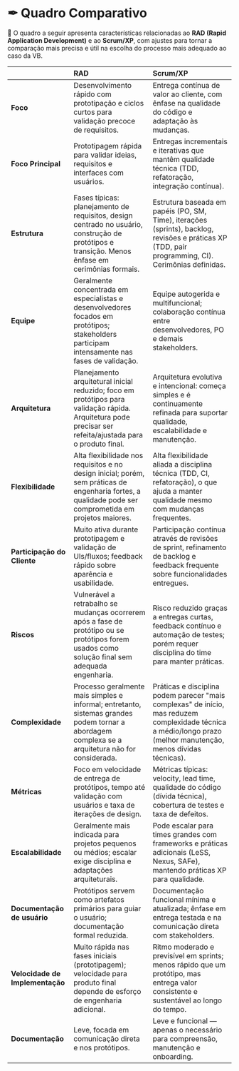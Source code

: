 # ✒ Quadro Comparativo

🎲 O quadro a seguir apresenta características relacionadas ao **RAD (Rapid Application Development)** e ao **Scrum/XP**, com ajustes para tornar a comparação mais precisa e útil na escolha do processo mais adequado ao caso da VB.

|                                 | **RAD**                                                                                                                                                    | **Scrum/XP**                                                                                                                                                      |
| :------------------------------ | :--------------------------------------------------------------------------------------------------------------------------------------------------------- | :---------------------------------------------------------------------------------------------------------------------------------------------------------------- |
| **Foco**                        | Desenvolvimento rápido com prototipação e ciclos curtos para validação precoce de requisitos.                                                              | Entrega contínua de valor ao cliente, com ênfase na qualidade do código e adaptação às mudanças.                                                                  |
| **Foco Principal**              | Prototipagem rápida para validar ideias, requisitos e interfaces com usuários.                                                                             | Entregas incrementais e iterativas que mantêm qualidade técnica (TDD, refatoração, integração contínua).                                                          |
| **Estrutura**                   | Fases típicas: planejamento de requisitos, design centrado no usuário, construção de protótipos e transição. Menos ênfase em cerimônias formais.           | Estrutura baseada em papéis (PO, SM, Time), iterações (sprints), backlog, revisões e práticas XP (TDD, pair programming, CI). Cerimônias definidas.               |
| **Equipe**                      | Geralmente concentrada em especialistas e desenvolvedores focados em protótipos; stakeholders participam intensamente nas fases de validação.              | Equipe autogerida e multifuncional; colaboração contínua entre desenvolvedores, PO e demais stakeholders.                                                         |
| **Arquitetura**                 | Planejamento arquitetural inicial reduzido; foco em protótipos para validação rápida. Arquitetura pode precisar ser refeita/ajustada para o produto final. | Arquitetura evolutiva e intencional: começa simples e é continuamente refinada para suportar qualidade, escalabilidade e manutenção.                              |
| **Flexibilidade**               | Alta flexibilidade nos requisitos e no design inicial; porém, sem práticas de engenharia fortes, a qualidade pode ser comprometida em projetos maiores.    | Alta flexibilidade aliada a disciplina técnica (TDD, CI, refatoração), o que ajuda a manter qualidade mesmo com mudanças frequentes.                              |
| **Participação do Cliente**     | Muito ativa durante prototipagem e validação de UIs/fluxos; feedback rápido sobre aparência e usabilidade.                                                 | Participação contínua através de revisões de sprint, refinamento de backlog e feedback frequente sobre funcionalidades entregues.                                 |
| **Riscos**                      | Vulnerável a retrabalho se mudanças ocorrerem após a fase de protótipo ou se protótipos forem usados como solução final sem adequada engenharia.           | Risco reduzido graças a entregas curtas, feedback contínuo e automação de testes; porém requer disciplina do time para manter práticas.                           |
| **Complexidade**                | Processo geralmente mais simples e informal; entretanto, sistemas grandes podem tornar a abordagem complexa se a arquitetura não for considerada.          | Práticas e disciplina podem parecer "mais complexas" de início, mas reduzem complexidade técnica a médio/longo prazo (melhor manutenção, menos dívidas técnicas). |
| **Métricas**                    | Foco em velocidade de entrega de protótipos, tempo até validação com usuários e taxa de iterações de design.                                               | Métricas típicas: velocity, lead time, qualidade do código (dívida técnica), cobertura de testes e taxa de defeitos.                                              |
| **Escalabilidade**              | Geralmente mais indicada para projetos pequenos ou médios; escalar exige disciplina e adaptações arquiteturais.                                            | Pode escalar para times grandes com frameworks e práticas adicionais (LeSS, Nexus, SAFe), mantendo práticas XP para qualidade.                                    |
| **Documentação de usuário**     | Protótipos servem como artefatos primários para guiar o usuário; documentação formal reduzida.                                                             | Documentação funcional mínima e atualizada; ênfase em entrega testada e na comunicação direta com stakeholders.                                                   |
| **Velocidade de Implementação** | Muito rápida nas fases iniciais (prototipagem); velocidade para produto final depende de esforço de engenharia adicional.                                  | Ritmo moderado e previsível em sprints; menos rápido que um protótipo, mas entrega valor consistente e sustentável ao longo do tempo.                             |
| **Documentação**                | Leve, focada em comunicação direta e nos protótipos.                                                                                                       | Leve e funcional — apenas o necessário para compreensão, manutenção e onboarding.                                                                                 |
